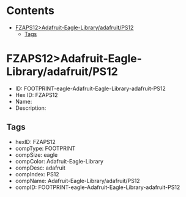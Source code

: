 



Contents
========

* [FZAPS12>Adafruit-Eagle-Library/adafruit/PS12](#fzaps12adafruit-eagle-libraryadafruitps12)
	* [Tags](#tags)

# FZAPS12>Adafruit-Eagle-Library/adafruit/PS12

- ID: FOOTPRINT-eagle-Adafruit-Eagle-Library-adafruit-PS12
- Hex ID: FZAPS12
- Name: 
- Description: 

## Tags

- hexID: FZAPS12
- oompType: FOOTPRINT
- oompSize: eagle
- oompColor: Adafruit-Eagle-Library
- oompDesc: adafruit
- oompIndex: PS12
- oompName: Adafruit-Eagle-Library/adafruit/PS12
- oompID: FOOTPRINT-eagle-Adafruit-Eagle-Library-adafruit-PS12
